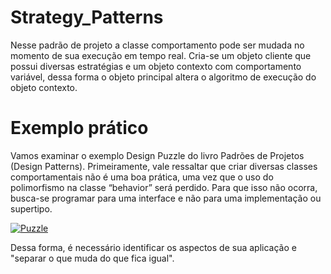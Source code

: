 # Strategy_Patterns

Nesse padrão de projeto a classe comportamento pode ser mudada no momento de sua execução em tempo real.
Cria-se um objeto cliente que possui diversas estratégias e um objeto contexto com comportamento variável, dessa forma o objeto principal altera o algoritmo de execução do objeto contexto.



# Exemplo prático

Vamos examinar o exemplo Design Puzzle do livro Padrões de Projetos (Design Patterns).
Primeiramente, vale ressaltar que criar diversas classes comportamentais não é uma boa prática, uma vez que o uso do polimorfismo na classe “behavior” será perdido.
Para que isso não ocorra, busca-se programar para uma interface e não para uma implementação ou supertipo.

<a href="https://ibb.co/b6jjnxP"><img src="https://i.ibb.co/b6jjnxP/Puzzle.jpg" alt="Puzzle" border="0"></a>

Dessa forma, é necessário identificar os aspectos de sua aplicação e "separar o que muda do que fica igual".
